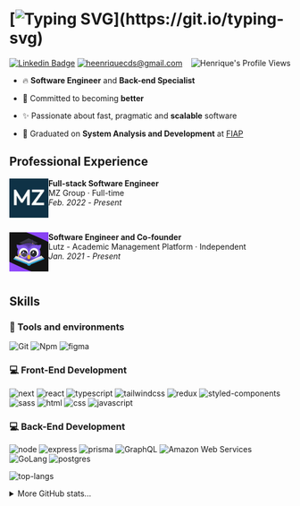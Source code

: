 # [![Typing SVG](https://readme-typing-svg.demolab.com?font=Fira+Code&weight=500&size=32&pause=1000&color=FFFFFF&background=FFFFFF00&vCenter=true&repeat=false&random=false&width=600&height=32&lines=Hi+there.+My+name+is+Henrique!)](https://git.io/typing-svg)

<img align="right" src="https://komarev.com/ghpvc/?username=heenriquecds" alt="Henrique's Profile Views" />

[![Linkedin Badge](https://img.shields.io/badge/Linkedin-%230077B5.svg?style=flat-square&logo=linkedin&logoColor=white&label=henrique-carvalho)](https://www.linkedin.com/in/henriquecds/)
[![heenriquecds@gmail.com](https://img.shields.io/badge/-heenriquecds@gmail.com-c14438?style=flat-square&logo=Gmail&logoColor=white&link=mailto:heenrqiuecds@gmail.com)](mailto:heenriquecds@gmail.com)

- 🔥 **Software Engineer** and **Back-end Specialist**

- 🚀 Committed to becoming **better**

- ✨ Passionate about fast, pragmatic and **scalable** software

- 🔭 Graduated on **System Analysis and Development** at [FIAP](https://www.linkedin.com/school/fiap/)

## Professional Experience
  
<a href="#"><img src="./assets/mz.jpeg" align="left" width="70" height="70" alt="MZ Group Logo"/></a>
**Full-stack Software Engineer** \
MZ Group · Full-time \
<i>Feb. 2022</i> - <i>Present</i>

<br>

<a href="https://www.applutz.com"><img src="./assets/lutz.png" align="left" width="70" height="70" alt="Lutz-pic"/></a>
**Software Engineer and Co-founder** \
Lutz - Academic Management Platform · Independent \
<i>Jan. 2021</i> - <i>Present</i>

<br>

## Skills

### :wrench: Tools and environments

![Git](https://img.shields.io/badge/Git-F05032.svg?style=for-the-badge&logo=git&logoColor=white)
![Npm](https://img.shields.io/badge/NPM-CB3837.svg?style=for-the-badge&logo=npm&logoColor=white)
![figma](https://img.shields.io/badge/figma-%23F24E1E.svg?style=for-the-badge&logo=figma&logoColor=white)

### :computer: Front-End Development

![next](https://img.shields.io/badge/Next-000000?style=for-the-badge&logo=nextdotjs&logoColor=FFFFFF)
![react](https://img.shields.io/badge/React-20232A?style=for-the-badge&logo=react&logoColor=61DAFB)
![typescript](https://img.shields.io/badge/TypeScript-3178C6?style=for-the-badge&logo=typescript&logoColor=white)
![tailwindcss](https://img.shields.io/badge/tailwindcss-%2338B2AC.svg?style=for-the-badge&logo=tailwind-css&logoColor=white)
![redux](https://img.shields.io/badge/Redux-593D88?style=for-the-badge&logo=redux&logoColor=white)
![styled-components](https://img.shields.io/badge/styled_components-DB7093?style=for-the-badge&logo=styled-components&logoColor=white)
![sass](https://img.shields.io/badge/Sass-CF649A?style=for-the-badge&logo=sass&logoColor=white)
![html](https://img.shields.io/badge/HTML5-E34F26?style=for-the-badge&logo=html5&logoColor=white)
![css](https://img.shields.io/badge/CSS3-1572B6?style=for-the-badge&logo=css3&logoColor=white)
![javascript](https://img.shields.io/badge/JavaScript-F7DF1E?style=for-the-badge&logo=javascript&logoColor=black)

### :computer: Back-End Development

![node](https://img.shields.io/badge/Node.js-43853D?style=for-the-badge&logo=node.js&logoColor=white)
![express](https://img.shields.io/badge/Express.js-404D59?style=for-the-badge)
![prisma](https://img.shields.io/badge/Prisma-3982CE?style=for-the-badge&logo=Prisma&logoColor=white)
![GraphQL](https://img.shields.io/badge/graphql-E10098.svg?style=for-the-badge&logo=graphql&logoColor=white)
![Amazon Web Services](https://img.shields.io/badge/Amazon%20Web%20Services-232f3e.svg?style=for-the-badge&logo=amazon-aws&logoColor=white)
![GoLang](https://img.shields.io/badge/Go-00ADD8.svg?style=for-the-badge&logo=go&logoColor=white)
![postgres](https://img.shields.io/badge/Postgres-%2307405e.svg?style=for-the-badge&logo=postgresql&logoColor=white)

![top-langs](https://github-readme-stats.vercel.app/api/top-langs/?username=heenriquecds&theme=midnight-purple&layout=compact&langs_count=8&card_width=350&hide_border=true)

<details>
  <summary>More GitHub stats...</summary>

  | <img width="100%" src="https://github-readme-streak-stats.herokuapp.com/?user=heenriquecds&theme=midnight-purple&ring=e73737&currStreakNum=ffffff&hide_border=true"></img> |
  | ----------- |
  | <img width="100%" src="https://github-profile-summary-cards.vercel.app/api/cards/profile-details?username=heenriquecds&theme=midnight_purple"></img> |
  | ![Trophies](https://github-profile-trophy.vercel.app/?username=heenriquecds&row=1&column=6&theme=darkhub&margin-w=15&margin-h=15) |
</details>

